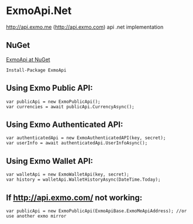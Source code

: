 # ExmoApi.Net
http://api.exmo.me (http://api.exmo.com) api .net implementation

## NuGet
[ExmoApi at NuGet](https://www.nuget.org/packages/ExmoApi)

    Install-Package ExmoApi
    
    
 Using Exmo Public API:
----------------------
    var publicApi = new ExmoPublicApi();
    var currencies = await publicApi.CurrencyAsync();

Using Exmo Authenticated API:
-----------------------------
    var authenticatedApi = new ExmoAuthenticatedAPI(key, secret);
    var userInfo = await authenticatedApi.UserInfoAsync();

Using Exmo Wallet API:
----------------------
    var walletApi = new ExmoWalletApi(key, secret);
    var history = walletApi.WalletHistoryAsync(DateTime.Today);

If http://api.exmo.com/ not working:
------------------------------------
    var publicApi = new ExmoPublicApi(ExmoApiBase.ExmoMeApiAddress); //or use another exmo mirror
